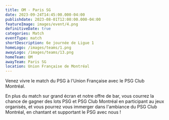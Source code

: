 ```yaml
---
title: OM - Paris SG
date: 2023-09-24T14:45:00.000-04:00
publishdate: 2023-08-01T12:00:00.000-04:00
featureImage: images/event/4.png
definitiveDate: true
categories: Match
eventType: match
shortDescription: 6e journée de Ligue 1
homeLogo: /images/teams/1.png
awayLogo: /images/teams/13.png
homeTeam: OM
awayTeam: Paris SG
location: Union Française de Montréal
---
```


Venez vivre le match du PSG à l'Union Française avec le PSG Club Montréal.

En plus du match sur grand écran et notre offre de bar, vous courrez la chance de gagner des lots PSG et PSG Club Montréal en participant au jeux organisés, et vous pourrez vous immerger dans l'ambiance du PSG Club Montréal, en chantant et supportant le PSG avec nous !
